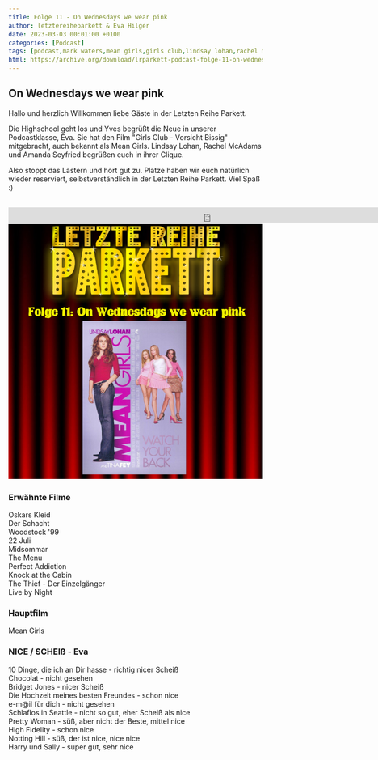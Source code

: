 ```yaml
---
title: Folge 11 - On Wednesdays we wear pink
author: letztereiheparkett & Eva Hilger
date: 2023-03-03 00:01:00 +0100
categories: [Podcast]
tags: [podcast,mark waters,mean girls,girls club,lindsay lohan,rachel mcadams,amanda seyfried]
html: https://archive.org/download/lrparkett-podcast-folge-11-on-wednesdays-we-wear-pink/LRParkett%20Podcast%20Folge%2011%20-%20On%20Wednesdays%20we%20wear%20pink.mp3
---
```


## On Wednesdays we wear pink
Hallo und herzlich Willkommen liebe Gäste in der Letzten Reihe Parkett.

Die Highschool geht los und Yves begrüßt die Neue in unserer Podcastklasse, Eva. Sie hat den Film "Girls Club - Vorsicht Bissig" mitgebracht, auch bekannt als Mean Girls. Lindsay Lohan, Rachel McAdams und Amanda Seyfried begrüßen euch in ihrer Clique.

Also stoppt das Lästern und hört gut zu.
Plätze haben wir euch natürlich wieder reserviert, selbstverständlich in der Letzten Reihe Parkett. Viel Spaß :)
<br>
<br>

<iframe src="https://archive.org/download/lrparkett-podcast-folge-11-on-wednesdays-we-wear-pink/LRParkett%20Podcast%20Folge%2011%20-%20On%20Wednesdays%20we%20wear%20pink.mp3" width="800" height="30" frameborder="0" webkitallowfullscreen="true" mozallowfullscreen="true" allowfullscreen></iframe>


<img src="/assets/img/postings/posting011.png" alt="Podcast Cover">

### Erwähnte Filme

Oskars Kleid <br>
Der Schacht <br>
Woodstock '99 <br>
22 Juli <br>
Midsommar <br>
The Menu <br>
Perfect Addiction <br>
Knock at the Cabin <br>
The Thief - Der Einzelgänger <br>
Live by Night <br>

### Hauptfilm

Mean Girls <br>

### NICE / SCHEIß - Eva

10 Dinge, die ich an Dir hasse - richtig nicer Scheiß <br>
Chocolat - nicht gesehen <br>
Bridget Jones - nicer Scheiß <br>
Die Hochzeit meines besten Freundes - schon nice <br>
e-m@il für dich - nicht gesehen <br>
Schlaflos in Seattle - nicht so gut, eher Scheiß als nice <br>
Pretty Woman - süß, aber nicht der Beste, mittel nice <br>
High Fidelity - schon nice <br>
Notting Hill - süß, der ist nice, nice nice <br>
Harry und Sally - super gut, sehr nice
